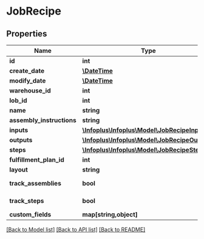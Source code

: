 # JobRecipe

## Properties
Name | Type | Description | Notes
------------ | ------------- | ------------- | -------------
**id** | **int** |  | [optional] 
**create_date** | [**\DateTime**](\DateTime.md) |  | [optional] 
**modify_date** | [**\DateTime**](\DateTime.md) |  | [optional] 
**warehouse_id** | **int** |  | [optional] 
**lob_id** | **int** |  | 
**name** | **string** |  | 
**assembly_instructions** | **string** |  | [optional] 
**inputs** | [**\Infoplus\Infoplus\Model\JobRecipeInput[]**](JobRecipeInput.md) |  | [optional] 
**outputs** | [**\Infoplus\Infoplus\Model\JobRecipeOutput[]**](JobRecipeOutput.md) |  | [optional] 
**steps** | [**\Infoplus\Infoplus\Model\JobRecipeStep[]**](JobRecipeStep.md) |  | [optional] 
**fulfillment_plan_id** | **int** |  | 
**layout** | **string** |  | 
**track_assemblies** | **bool** |  | [default to false]
**track_steps** | **bool** |  | [default to false]
**custom_fields** | **map[string,object]** |  | [optional] 

[[Back to Model list]](../README.md#documentation-for-models) [[Back to API list]](../README.md#documentation-for-api-endpoints) [[Back to README]](../README.md)


